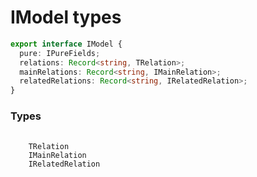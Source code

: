 # IModel types

```ts
export interface IModel {
  pure: IPureFields;
  relations: Record<string, TRelation>;
  mainRelations: Record<string, IMainRelation>;
  relatedRelations: Record<string, IRelatedRelation>;
}
```

<h3>Types</h3>
<pre>
  <code class="language-ts" style="padding: 0; margin-top: 12px; margin-top: -18px;">
    <a href="./model/TRelation.md" target="_blank" style="text-decoration: none; cursor:pointer">TRelation</a>
    <a href="./model/IMainRelation.md" target="_blank" style="text-decoration: none; cursor:pointer">IMainRelation</a>
    <a href="./model/IRelatedRelation.md" target="_blank" style="text-decoration: none; cursor:pointer">IRelatedRelation</a>
  </code>
</pre>
